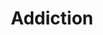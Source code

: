 ---
title: "Addiction"
punjabiTitle: "ਨਸ਼ਾ"
introductionEn: "Addiction is a complex disease that affects the brain and behavior. It is characterized by an intense craving for a substance or behavior, and a compulsive pursuit of it despite harmful consequences."
introductionPu: "ਨਸ਼ਾ ਇੱਕ ਗੁੰਝਲਦਾਰ ਬਿਮਾਰੀ ਹੈ ਜੋ ਦਿਮਾਗ ਅਤੇ ਵਿਵਹਾਰ ਨੂੰ ਪ੍ਰਭਾਵਿਤ ਕਰਦੀ ਹੈ। ਇਸਦੀ ਵਿਸ਼ੇਸ਼ਤਾ ਕਿਸੇ ਪਦਾਰਥ ਜਾਂ ਵਿਵਹਾਰ ਲਈ ਤੀਬਰ ਲਾਲਸਾ, ਅਤੇ ਨੁਕਸਾਨਦੇਹ ਨਤੀਜਿਆਂ ਦੇ ਬਾਵਜੂਦ ਇਸਦਾ ਲਾਜ਼ਮੀ ਪਿੱਛਾ ਕਰਨਾ ਹੈ।"
summaryEn: "Breaking free from dependencies through spiritual strength"
summaryPu: "ਅਧਿਆਤਮਿਕ ਤਾਕਤ ਦੁਆਰਾ ਨਿਰਭਰਤਾਵਾਂ ਤੋਂ ਮੁਕਤ ਹੋਣਾ"
whatIsPu: "ਨਸ਼ਾ ਕੀ ਹੈ?"
whatIsContentEn: "Addiction is a chronic, relapsing brain disease that is characterized by compulsive drug seeking and use, despite harmful consequences. It is considered a brain disease because drugs change the brain—they change its structure and how it works. These brain changes can be long-lasting and can lead to the harmful, self-destructive behaviors seen in people who abuse drugs."
whatIsContentPu: "ਨਸ਼ਾ ਇੱਕ ਪੁਰਾਣੀ, ਦੁਬਾਰਾ ਹੋਣ ਵਾਲੀ ਦਿਮਾਗੀ ਬਿਮਾਰੀ ਹੈ ਜਿਸਦੀ ਵਿਸ਼ੇਸ਼ਤਾ ਨੁਕਸਾਨਦੇਹ ਨਤੀਜਿਆਂ ਦੇ ਬਾਵਜੂਦ ਨਸ਼ੀਲੇ ਪਦਾਰਥਾਂ ਦੀ ਲਾਜ਼ਮੀ ਖੋਜ ਅਤੇ ਵਰਤੋਂ ਹੈ। ਇਸਨੂੰ ਦਿਮਾਗੀ ਬਿਮਾਰੀ ਮੰਨਿਆ ਜਾਂਦਾ ਹੈ ਕਿਉਂਕਿ ਨਸ਼ੇ ਦਿਮਾਗ ਨੂੰ ਬਦਲਦੇ ਹਨ—ਉਹ ਇਸਦੀ ਬਣਤਰ ਅਤੇ ਕੰਮ ਕਰਨ ਦੇ ਤਰੀਕੇ ਨੂੰ ਬਦਲਦੇ ਹਨ। ਇਹ ਦਿਮਾਗੀ ਤਬਦੀਲੀਆਂ ਲੰਬੇ ਸਮੇਂ ਤੱਕ ਚੱਲਣ ਵਾਲੀਆਂ ਹੋ ਸਕਦੀਆਂ ਹਨ ਅਤੇ ਨਸ਼ੀਲੇ ਪਦਾਰਥਾਂ ਦੀ ਦੁਰਵਰਤੋਂ ਕਰਨ ਵਾਲੇ ਲੋਕਾਂ ਵਿੱਚ ਦੇਖੇ ਗਏ ਨੁਕਸਾਨਦੇਹ, ਸਵੈ-ਵਿਨਾਸ਼ਕਾਰੀ ਵਿਵਹਾਰਾਂ ਦਾ ਕਾਰਨ ਬਣ ਸਕਦੀਆਂ ਹਨ।"
gurbaniIntegrationEn: "Sikhi advocates for a life of moderation and self-control (Sanjam). Gurbani teaches us to overcome our five vices, including lust, anger, greed, attachment, and ego, which can lead to addictive behaviors. Through Naam Simran and Sangat, individuals can find the spiritual strength to resist temptations and embark on a path of recovery and spiritual growth."
gurbaniIntegrationPu: "ਸਿੱਖੀ ਸੰਜਮ ਅਤੇ ਸਵੈ-ਨਿਯੰਤਰਣ (ਸੰਜਮ) ਦੇ ਜੀਵਨ ਦੀ ਵਕਾਲਤ ਕਰਦੀ ਹੈ। ਗੁਰਬਾਣੀ ਸਾਨੂੰ ਆਪਣੀਆਂ ਪੰਜ ਬੁਰਾਈਆਂ, ਜਿਨ੍ਹਾਂ ਵਿੱਚ ਕਾਮ, ਕ੍ਰੋਧ, ਲੋਭ, ਮੋਹ, ਅਤੇ ਹੰਕਾਰ ਸ਼ਾਮਲ ਹਨ, ਨੂੰ ਦੂਰ ਕਰਨ ਦੀ ਸਿੱਖਿਆ ਦਿੰਦੀ ਹੈ, ਜੋ ਨਸ਼ੇੜੀ ਵਿਵਹਾਰਾਂ ਦਾ ਕਾਰਨ ਬਣ ਸਕਦੀਆਂ ਹਨ। ਨਾਮ ਸਿਮਰਨ ਅਤੇ ਸੰਗਤ ਦੁਆਰਾ, ਵਿਅਕਤੀ ਲਾਲਚਾਂ ਦਾ ਵਿਰੋਧ ਕਰਨ ਅਤੇ ਰਿਕਵਰੀ ਅਤੇ ਅਧਿਆਤਮਿਕ ਵਿਕਾਸ ਦੇ ਮਾਰਗ 'ਤੇ ਚੱਲਣ ਲਈ ਅਧਿਆਤਮਿਕ ਤਾਕਤ ਲੱਭ ਸਕਦੇ ਹਨ।"
shabads:
  - gurmukhi: "ਮਨੁ ਮੈਲਾ ਸਚੁ ਨਿਰਮਲਾ ਤਨੁ ਮੈਲਾ ਹਛਾ ਹੋਇ ॥"
    romanized: "Man mailaa sach nirmalaa tan mailaa hachhaa hoi."
    translation: "The mind is polluted, the Truth is pure; the body is polluted, it becomes clean."
    relevanceEn: "This shabad highlights the importance of purifying the mind, which is often at the root of addictive behaviors. Spiritual cleansing through Naam Simran can lead to true liberation."
    relevancePu: "ਇਹ ਸ਼ਬਦ ਮਨ ਨੂੰ ਸ਼ੁੱਧ ਕਰਨ ਦੀ ਮਹੱਤਤਾ ਨੂੰ ਉਜਾਗਰ ਕਰਦਾ ਹੈ, ਜੋ ਅਕਸਰ ਨਸ਼ੇੜੀ ਵਿਵਹਾਰਾਂ ਦੀ ਜੜ੍ਹ ਹੁੰਦਾ ਹੈ। ਅਧਿਆਤਮਿਕ ਸ਼ੁੱਧੀਕਰਨ ਸੱਚੀ ਮੁਕਤੀ ਵੱਲ ਲੈ ਜਾ ਸਕਦਾ ਹੈ।"
  - gurmukhi: "ਜਿਨੀ ਨਾਮੁ ਧਿਆਇਆ ਗਏ ਮਸਕਤਿ ਘਾਲਿ ॥ ਨਾਨਕ ਤੇ ਮੁਖ ਉਜਲੇ ਕੇਤੀ ਛੁਟੀ ਨਾਲਿ ॥"
    romanized: "Jinee naam dhiaaiaa gae maskat ghaal. Naanak te mukh ujale ketee chhutee naal."
    translation: "Those who meditate on the Naam, their efforts are fruitful. O Nanak, their faces are radiant, and many are emancipated along with them."
    relevanceEn: "This shabad offers hope and encouragement for those struggling with addiction, emphasizing that through devotion and spiritual practice, not only can they find liberation, but they can also inspire others."
    relevancePu: "ਇਹ ਸ਼ਬਦ ਨਸ਼ੇ ਨਾਲ ਜੂਝ ਰਹੇ ਲੋਕਾਂ ਲਈ ਉਮੀਦ ਅਤੇ ਹੌਸਲਾ ਪ੍ਰਦਾਨ ਕਰਦਾ ਹੈ, ਇਸ ਗੱਲ 'ਤੇ ਜ਼ੋਰ ਦਿੰਦਾ ਹੈ ਕਿ ਭਗਤੀ ਅਤੇ ਅਧਿਆਤਮਿਕ ਅਭਿਆਸ ਦੁਆਰਾ, ਉਹ ਨਾ ਸਿਰਫ਼ ਮੁਕਤੀ ਪ੍ਰਾਪਤ ਕਰ ਸਕਦੇ ਹਨ, ਬਲਕਿ ਦੂਜਿਆਂ ਨੂੰ ਵੀ ਪ੍ਰੇਰਿਤ ਕਰ ਸਕਦੇ ਹਨ।"
sikhTeachingsEn: "Sikhi provides a strong moral and spiritual compass to combat addiction. The emphasis on 'Sanjam' (self-control) and overcoming the 'Five Vices' (lust, anger, greed, attachment, and ego) directly addresses the root causes of addictive behaviors. Through 'Naam Simran' (meditation on the Divine Name), individuals can find the inner strength and resolve to resist temptations and embark on a path of recovery. The teachings promote a balanced and disciplined life, free from harmful dependencies."
sikhTeachingsPu: "ਸਿੱਖੀ ਨਸ਼ੇ ਨਾਲ ਲੜਨ ਲਈ ਇੱਕ ਮਜ਼ਬੂਤ ​​ਨੈਤਿਕ ਅਤੇ ਅਧਿਆਤਮਿਕ ਦਿਸ਼ਾ ਪ੍ਰਦਾਨ ਕਰਦੀ ਹੈ। 'ਸੰਜਮ' (ਸਵੈ-ਨਿਯੰਤਰਣ) ਅਤੇ 'ਪੰਜ ਬੁਰਾਈਆਂ' (ਕਾਮ, ਕ੍ਰੋਧ, ਲੋਭ, ਮੋਹ, ਅਤੇ ਹੰਕਾਰ) ਨੂੰ ਦੂਰ ਕਰਨ 'ਤੇ ਜ਼ੋਰ ਸਿੱਧੇ ਤੌਰ 'ਤੇ ਨਸ਼ੇੜੀ ਵਿਵਹਾਰਾਂ ਦੇ ਮੂਲ ਕਾਰਨਾਂ ਨੂੰ ਸੰਬੋਧਿਤ ਕਰਦਾ ਹੈ। 'ਨਾਮ ਸਿਮਰਨ' (ਰੱਬੀ ਨਾਮ ਦਾ ਸਿਮਰਨ) ਦੁਆਰਾ, ਵਿਅਕਤੀ ਲਾਲਚਾਂ ਦਾ ਵਿਰੋਧ ਕਰਨ ਅਤੇ ਰਿਕਵਰੀ ਦੇ ਮਾਰਗ 'ਤੇ ਚੱਲਣ ਲਈ ਅੰਦਰੂਨੀ ਤਾਕਤ ਅਤੇ ਸੰਕਲਪ ਲੱਭ ਸਕਦੇ ਹਨ। ਸਿੱਖਿਆਵਾਂ ਨੁਕਸਾਨਦੇਹ ਨਿਰਭਰਤਾਵਾਂ ਤੋਂ ਮੁਕਤ, ਸੰਤੁਲਿਤ ਅਤੇ ਅਨੁਸ਼ਾਸਿਤ ਜੀਵਨ ਨੂੰ ਉਤਸ਼ਾਹਿਤ ਕਰਦੀਆਂ ਹਨ।"
communityCulturalEn: "The Sikh community can play a crucial role in supporting individuals struggling with addiction. Sangat (holy congregation) provides a non-judgmental and supportive environment for recovery. However, stigma associated with addiction can sometimes prevent individuals from seeking help within the community. Fostering open dialogue, promoting understanding, and offering compassionate support are essential to create a safe space for healing and reintegration. The principle of 'Sarbat da Bhala' (welfare of all) extends to supporting those in recovery."
communityCulturalPu: "ਸਿੱਖ ਭਾਈਚਾਰਾ ਨਸ਼ੇ ਨਾਲ ਜੂਝ ਰਹੇ ਵਿਅਕਤੀਆਂ ਦਾ ਸਮਰਥਨ ਕਰਨ ਵਿੱਚ ਇੱਕ ਮਹੱਤਵਪੂਰਨ ਭੂਮਿਕਾ ਨਿਭਾ ਸਕਦਾ ਹੈ। ਸੰਗਤ (ਪਵਿੱਤਰ ਸੰਗਤ) ਰਿਕਵਰੀ ਲਈ ਇੱਕ ਗੈਰ-ਨਿਰਣਾਇਕ ਅਤੇ ਸਹਾਇਕ ਵਾਤਾਵਰਣ ਪ੍ਰਦਾਨ ਕਰਦੀ ਹੈ। ਹਾਲਾਂਕਿ, ਨਸ਼ੇ ਨਾਲ ਜੁੜਿਆ ਕਲੰਕ ਕਈ ਵਾਰ ਵਿਅਕਤੀਆਂ ਨੂੰ ਭਾਈਚਾਰੇ ਦੇ ਅੰਦਰ ਮਦਦ ਲੈਣ ਤੋਂ ਰੋਕ ਸਕਦਾ ਹੈ। ਖੁੱਲ੍ਹੇ ਸੰਵਾਦ ਨੂੰ ਉਤਸ਼ਾਹਿਤ ਕਰਨਾ, ਸਮਝ ਨੂੰ ਉਤਸ਼ਾਹਿਤ ਕਰਨਾ, ਅਤੇ ਦਇਆਵਾਨ ਸਹਾਇਤਾ ਪ੍ਰਦਾਨ ਕਰਨਾ ਇਲਾਜ ਅਤੇ ਮੁੜ ਏਕੀਕਰਨ ਲਈ ਇੱਕ ਸੁਰੱਖਿਅਤ ਜਗ੍ਹਾ ਬਣਾਉਣ ਲਈ ਜ਼ਰੂਰੀ ਹਨ। 'ਸਰਬੱਤ ਦਾ ਭਲਾ' (ਸਾਰਿਆਂ ਦੀ ਭਲਾਈ) ਦਾ ਸਿਧਾਂਤ ਰਿਕਵਰੀ ਵਿੱਚ ਉਨ੍ਹਾਂ ਦਾ ਸਮਰਥਨ ਕਰਨ ਤੱਕ ਫੈਲਿਆ ਹੋਇਆ ਹੈ।"
practicalSikhPracticesEn:
  - "Naam Simran: Daily meditation on the Divine Name to build inner strength and resist cravings."
  - "Sangat: Actively participate in the holy congregation for peer support and spiritual guidance."
  - "Seva: Engage in selfless service to find purpose and redirect energy away from addictive behaviors."
  - "Gurbani Recitation/Listening: Seek inspiration and solace from sacred verses that promote self-control and spiritual growth."
  - "Practicing Sanjam: Cultivating self-discipline and moderation in all aspects of life."
practicalSikhPracticesPu:
  - "ਨਾਮ ਸਿਮਰਨ: ਅੰਦਰੂਨੀ ਤਾਕਤ ਬਣਾਉਣ ਅਤੇ ਲਾਲਸਾ ਦਾ ਵਿਰੋਧ ਕਰਨ ਲਈ ਰੱਬੀ ਨਾਮ ਦਾ ਰੋਜ਼ਾਨਾ ਸਿਮਰਨ।"
  - "ਸੰਗਤ: ਸਾਥੀ ਸਹਾਇਤਾ ਅਤੇ ਅਧਿਆਤਮਿਕ ਮਾਰਗਦਰਸ਼ਨ ਲਈ ਪਵਿੱਤਰ ਸੰਗਤ ਵਿੱਚ ਸਰਗਰਮੀ ਨਾਲ ਹਿੱਸਾ ਲਓ।"
  - "ਸੇਵਾ: ਉਦੇਸ਼ ਲੱਭਣ ਅਤੇ ਨਸ਼ੇੜੀ ਵਿਵਹਾਰਾਂ ਤੋਂ ਊਰਜਾ ਨੂੰ ਦੂਰ ਕਰਨ ਲਈ ਨਿਰਸਵਾਰਥ ਸੇਵਾ ਵਿੱਚ ਸ਼ਾਮਲ ਹੋਵੋ।"
  - "ਗੁਰਬਾਣੀ ਪਾਠ/ਸੁਣਨਾ: ਪਵਿੱਤਰ ਸ਼ਬਦਾਂ ਤੋਂ ਪ੍ਰੇਰਨਾ ਅਤੇ ਸ਼ਾਂਤੀ ਲੱਭੋ ਜੋ ਸਵੈ-ਨਿਯੰਤਰਣ ਅਤੇ ਅਧਿਆਤਮਿਕ ਵਿਕਾਸ ਨੂੰ ਉਤਸ਼ਾਹਿਤ ਕਰਦੇ ਹਨ।"
  - "ਸੰਜਮ ਦਾ ਅਭਿਆਸ ਕਰਨਾ: ਜੀਵਨ ਦੇ ਸਾਰੇ ਪਹਿਲੂਆਂ ਵਿੱਚ ਸਵੈ-ਅਨੁਸ਼ਾਸਨ ਅਤੇ ਸੰਜਮ ਪੈਦਾ ਕਰਨਾ।"
practicalSupportEn:
  - "Seek professional help from addiction specialists or rehabilitation centers."
  - "Join support groups like Narcotics Anonymous (NA) or Alcoholics Anonymous (AA)."
  - "Engage in spiritual practices and community activities to strengthen your resolve."
  - "Develop healthy coping mechanisms and avoid triggers."
practicalSupportPu:
  - "ਨਸ਼ਾ ਮੁਕਤੀ ਮਾਹਿਰਾਂ ਜਾਂ ਮੁੜ ਵਸੇਬਾ ਕੇਂਦਰਾਂ ਤੋਂ ਪੇਸ਼ੇਵਰ ਮਦਦ ਲਓ।"
  - "ਨਾਰਕੋਟਿਕਸ ਅਨੌਨੀਮਸ (NA) ਜਾਂ ਅਲਕੋਹਲਿਕਸ ਅਨੌਨੀਮਸ (AA) ਵਰਗੇ ਸਹਾਇਤਾ ਸਮੂਹਾਂ ਵਿੱਚ ਸ਼ਾਮਲ ਹੋਵੋ।"
  - "ਆਪਣੇ ਸੰਕਲਪ ਨੂੰ ਮਜ਼ਬੂਤ ​​ਕਰਨ ਲਈ ਅਧਿਆਤਮਿਕ ਅਭਿਆਸਾਂ ਅਤੇ ਭਾਈਚਾਰਕ ਗਤੀਵਿਧੀਆਂ ਵਿੱਚ ਸ਼ਾਮਲ ਹੋਵੋ।"
  - "ਸਿਹਤਮੰਦ ਮੁਕਾਬਲਾ ਕਰਨ ਦੇ ਤਰੀਕੇ ਵਿਕਸਿਤ ਕਰੋ ਅਤੇ ਟਰਿੱਗਰਾਂ ਤੋਂ ਬਚੋ।"
externalResources:
  - nameEn: "Substance Abuse and Mental Health Services Administration (SAMHSA)"
    namePu: "ਸਬਸਟੈਂਸ ਅਬਿਊਜ਼ ਐਂਡ ਮੈਂਟਲ ਹੈਲਥ ਸਰਵਿਸਿਜ਼ ਐਡਮਿਨਿਸਟ੍ਰੇਸ਼ਨ (SAMHSA)"
    url: "#"
  - nameEn: "National Institute on Drug Abuse (NIDA)"
    namePu: "ਨੈਸ਼ਨਲ ਇੰਸਟੀਚਿਊਟ ਆਨ ਡਰੱਗ ਅਬਿਊਜ਼ (NIDA)"
    url: "#"
---